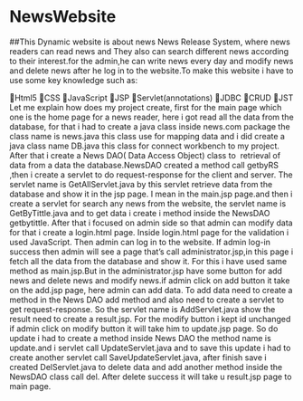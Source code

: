 # NewsWebsite
##This Dynamic website is about news News Release System, where news readers can read news and They also can search different news according to their interest.for the admin,he can write news every day and modify news and delete news after he log in to the website.To make this website i have to use some key knowledge such as:

Html5
CSS
JavaScript 
JSP
Servlet(annotations)
JDBC
CRUD
JST
Let me explain how does my project create, first for the main page which one is the home page for a news reader, here i got read all the data from the database, for that i had to create a java class inside news.com package the class name is news.java this class use for mapping data and i did create a java class name DB.java this class for connect workbench to my project. After that i create a News DAO( Data Access Object) class to  retrieval of data from a data the database.NewsDAO created a method call getbyRS ,then i create a servlet to do request-response for the client and server. The servlet name is GetAllServlet.java by this servlet retrieve data from the database and show it in the jsp page. I mean in the main.jsp page.and then i create a servlet for search any news from the website, the servlet name is GetByTittle.java and to get data i create i method inside the NewsDAO getbytittle. After that i focused on admin side so that admin can modify data  for that i create a login.html page. Inside login.html page for the validation i used JavaScript. Then admin can log in to the website. If admin log-in success then admin will see a page that’s call administrator.jsp,in this page i fetch all the data from the database and show it. For this i have used same method as main.jsp.But in the administrator.jsp have some button for add news and delete news and modify news.if admin click on add button it take on the add.jsp page, here admin can add data. To add data need to create a method in the News DAO add method and also need to create a servlet to get request-response. So the servlet name is AddServlet.java show the result need to create a result.jsp. For the modify button i kept id unchanged if admin click on modify button it will take him to update.jsp page. So do update i had to create a method inside News DAO the method name is update.and i servlet call UpdateServlet.java and to save this update i had to create another servlet call SaveUpdateServlet.java, after finish save i created DelServlet.java to delete data and add another method inside the NewsDAO class call del. After delete success it will take u result.jsp page to main page.

